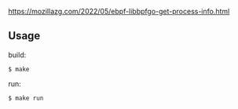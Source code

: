 
https://mozillazg.com/2022/05/ebpf-libbpfgo-get-process-info.html

## Usage

build:

```
$ make
```

run:

```
$ make run
```
